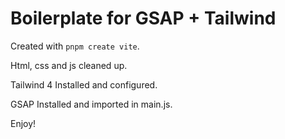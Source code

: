 # Boilerplate for GSAP + Tailwind

Created with `pnpm create vite`.

Html, css and js cleaned up.

Tailwind 4 Installed and configured.

GSAP Installed and imported in main.js.

Enjoy!
